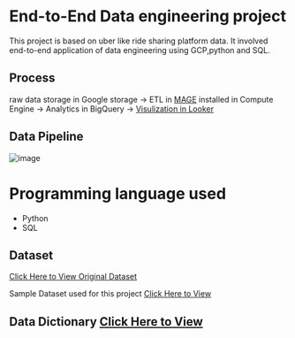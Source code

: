# End-to-End Data engineering project 
  This project is based on uber like ride sharing platform data. It involved end-to-end application of data engineering using GCP,python and SQL.
  
  ## Process
  raw data storage in Google storage -> ETL in [MAGE](https://www.mage.ai/) installed in Compute Engine -> Analytics in BigQuery -> [Visulization in Looker](https://lookerstudio.google.com/s/o9Of8GNtm-Y)
  
  ## Data Pipeline
  ![image](https://github.com/iamsaugat07/data-project/assets/70828186/7b69a059-dd86-468e-8091-8603854b4176)


# Programming language used
* Python 
* SQL

## Dataset
  [Click Here to View Original Dataset](https://www.nyc.gov/site/tlc/about/tlc-trip-record-data.page)
  
  Sample Dataset used for this project [Click Here to View](https://github.com/iamsaugat07/data-project/blob/main/Ride_sharing_data_project/data/uber_data.csv)
 
 ## Data Dictionary [Click Here to View](https://www.nyc.gov/assets/tlc/downloads/pdf/data_dictionary_trip_records_yellow.pdf)
